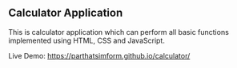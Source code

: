 ## Calculator Application

This is calculator application which can perform all basic functions implemented using HTML, CSS and JavaScript.

Live Demo: https://parthatsimform.github.io/calculator/
